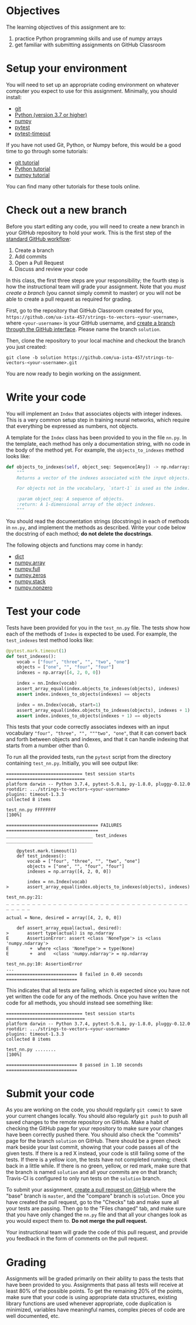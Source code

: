 # Objectives

The learning objectives of this assignment are to:
1. practice Python programming skills and use of numpy arrays
2. get familiar with submitting assignments on GitHub Classroom

# Setup your environment

You will need to set up an appropriate coding environment on whatever computer
you expect to use for this assignment.
Minimally, you should install:

* [git](https://git-scm.com/downloads)
* [Python (version 3.7 or higher)](https://www.python.org/downloads/)
* [numpy](http://www.numpy.org/)
* [pytest](https://docs.pytest.org/)
* [pytest-timeout](https://pypi.org/project/pytest-timeout/)

If you have not used Git, Python, or Numpy before, this would be a good time to
go through some tutorials:

* [git tutorial](https://try.github.io/)
* [Python tutorial](https://docs.python.org/3/tutorial/)
* [numpy tutorial](https://docs.scipy.org/doc/numpy/user/quickstart.html)

You can find many other tutorials for these tools online.

# Check out a new branch

Before you start editing any code, you will need to create a new branch in your
GitHub repository to hold your work.
This is the first step of the
[standard GitHub workflow](https://guides.github.com/introduction/flow/):

1. Create a branch
2. Add commits
3. Open a Pull Request
4. Discuss and review your code

In this class, the first three steps are your responsibility;
the fourth step is how the instructional team will grade your assignment.
Note that you *must create a branch* (you cannot simply commit to master) or you
will not be able to create a pull request as required for grading.

First, go to the repository that GitHub Classroom created for you,
`https://github.com/ua-ista-457/strings-to-vectors-<your-username>`, where
`<your-username>` is your GitHub username, and
[create a branch through the GitHub interface](https://help.github.com/articles/creating-and-deleting-branches-within-your-repository/).
Please name the branch `solution`.

Then, clone the repository to your local machine and checkout the branch you
just created:
```
git clone -b solution https://github.com/ua-ista-457/strings-to-vectors-<your-username>.git
```
You are now ready to begin working on the assignment.

# Write your code

You will implement an `Index` that associates objects with integer indexes.
This is a very common setup step in training neural networks, which require that
everything be expressed as numbers, not objects.

A template for the `Index` class has been provided to you in the file `nn.py`.
In the template, each method has only a documentation string, with no code in
the body of the method yet.
For example, the `objects_to_indexes` method looks like:
```python
def objects_to_indexes(self, object_seq: Sequence[Any]) -> np.ndarray:
    """
    Returns a vector of the indexes associated with the input objects.

    For objects not in the vocabulary, `start-1` is used as the index.

    :param object_seq: A sequence of objects.
    :return: A 1-dimensional array of the object indexes.
    """
```

You should read the documentation strings (docstrings) in each of methods in
`nn.py`, and implement the methods as described.
Write your code below the docstring of each method;
**do not delete the docstrings**.

The following objects and functions may come in handy:
* [dict](https://docs.python.org/3/library/stdtypes.html#mapping-types-dict)
* [numpy.array](https://docs.scipy.org/doc/numpy/reference/generated/numpy.array.html)
* [numpy.full](https://docs.scipy.org/doc/numpy/reference/generated/numpy.full.html)
* [numpy.zeros](https://docs.scipy.org/doc/numpy/reference/generated/numpy.zeros.html)
* [numpy.stack](https://docs.scipy.org/doc/numpy/reference/generated/numpy.stack.html)
* [numpy.nonzero](https://docs.scipy.org/doc/numpy/reference/generated/numpy.nonzero.html)

# Test your code

Tests have been provided for you in the `test_nn.py` file.
The tests show how each of the methods of `Index` is expected to be used.
For example, the `test_indexes` test method looks like:

```python
@pytest.mark.timeout(1)
def test_indexes():
    vocab = ["four", "three", "", "two", "one"]
    objects = ["one", "", "four", "four"]
    indexes = np.array([4, 2, 0, 0])

    index = nn.Index(vocab)
    assert_array_equal(index.objects_to_indexes(objects), indexes)
    assert index.indexes_to_objects(indexes) == objects

    index = nn.Index(vocab, start=1)
    assert_array_equal(index.objects_to_indexes(objects), indexes + 1)
    assert index.indexes_to_objects(indexes + 1) == objects
```
This tests that your code correctly associates indexes with an input vocabulary
``"four", "three", "", """two", "one"``, that it can convert back and forth
between objects and indexes, and that it can handle indexing that starts from a
number other than 0.

To run all the provided tests, run the ``pytest`` script from the directory
containing ``test_nn.py``.
Initially, you will see output like:
```
============================= test session starts ==============================
platform darwin -- Python 3.7.4, pytest-5.0.1, py-1.8.0, pluggy-0.12.0
rootdir: .../strings-to-vectors-<your-username>
plugins: timeout-1.3.3
collected 8 items

test_nn.py FFFFFFFF                                                      [100%]

=================================== FAILURES ===================================
_________________________________ test_indexes _________________________________

    @pytest.mark.timeout(1)
    def test_indexes():
        vocab = ["four", "three", "", "two", "one"]
        objects = ["one", "", "four", "four"]
        indexes = np.array([4, 2, 0, 0])

        index = nn.Index(vocab)
>       assert_array_equal(index.objects_to_indexes(objects), indexes)

test_nn.py:21:
_ _ _ _ _ _ _ _ _ _ _ _ _ _ _ _ _ _ _ _ _ _ _ _ _ _ _ _ _ _ _ _ _ _ _ _ _ _ _ _

actual = None, desired = array([4, 2, 0, 0])

    def assert_array_equal(actual, desired):
>       assert type(actual) is np.ndarray
E       AssertionError: assert <class 'NoneType'> is <class 'numpy.ndarray'>
E        +  where <class 'NoneType'> = type(None)
E        +  and   <class 'numpy.ndarray'> = np.ndarray

test_nn.py:10: AssertionError
...
=========================== 8 failed in 0.49 seconds ===========================
```
This indicates that all tests are failing, which is expected since you have not
yet written the code for any of the methods.
Once you have written the code for all methods, you should instead see
something like:
```
============================= test session starts ==============================
platform darwin -- Python 3.7.4, pytest-5.0.1, py-1.8.0, pluggy-0.12.0
rootdir: .../strings-to-vectors-<your-username>
plugins: timeout-1.3.3
collected 8 items

test_nn.py ........                                                      [100%]

=========================== 8 passed in 1.10 seconds ===========================
```


# Submit your code

As you are working on the code, you should regularly `git commit` to save your
current changes locally.
You should also regularly `git push` to push all saved changes to the remote
repository on GitHub.
Make a habit of checking the GitHub page for your repository to make
sure your changes have been correctly pushed there.
You should also check the "commits" page for the branch `solution` on GitHub.
There should be a green check mark beside your last commit, showing that your
code passes all of the given tests.
If there is a red X instead, your code is still failing some of the tests.
If there is a yellow icon, the tests have not completed running; check back in
a little while.
If there is no green, yellow, or red mark, make sure that the branch is named
`solution` and all your commits are on that branch; Travis-CI is configured to
only run tests on the `solution` branch.

To submit your assignment,
[create a pull request on GitHub](https://help.github.com/articles/creating-a-pull-request/#creating-the-pull-request)
where the "base" branch is ``master``, and the "compare" branch is ``solution``.
Once you have created the pull request, go to the "Checks" tab and make sure all
your tests are passing.
Then go to the "Files changed" tab, and make sure that you have only changed
the `nn.py` file and that all your changes look as you would expect them to.
**Do not merge the pull request.**

Your instructional team will grade the code of this pull request, and provide
you feedback in the form of comments on the pull request.

# Grading

Assignments will be graded primarily on their ability to pass the tests that
have been provided to you.
Assignments that pass all tests will receive at least 80% of the possible
points.
To get the remaining 20% of the points, make sure that your code is using
appropriate data structures, existing library functions are used whenever
appropriate, code duplication is minimized, variables have meaningful names,
complex pieces of code are well documented, etc.

